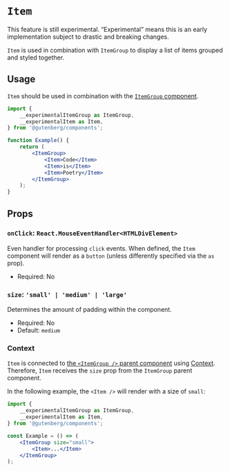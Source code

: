 # `Item`

<div class="callout callout-alert">
This feature is still experimental. “Experimental” means this is an early implementation subject to drastic and breaking changes.
</div>

`Item` is used in combination with `ItemGroup` to display a list of items grouped and styled together.

## Usage

`Item` should be used in combination with the [`ItemGroup` component](/packages/components/src/item-group/item-group/README.md).

```jsx
import {
	__experimentalItemGroup as ItemGroup,
	__experimentalItem as Item,
} from '@gutenberg/components';

function Example() {
	return (
		<ItemGroup>
			<Item>Code</Item>
			<Item>is</Item>
			<Item>Poetry</Item>
		</ItemGroup>
	);
}
```

## Props

### `onClick`: `React.MouseEventHandler<HTMLDivElement>`

Even handler for processing `click` events. When defined, the `Item` component will render as a `button` (unless differently specified via the `as` prop).

- Required: No

### `size`: `'small' | 'medium' | 'large'`

Determines the amount of padding within the component.

- Required: No
- Default: `medium`

### Context

`Item` is connected to [the `<ItemGroup />` parent component](/packages/components/src/item-group/item-group/README.md) using [Context](https://reactjs.org/docs/context.html). Therefore, `Item` receives the `size` prop from the `ItemGroup` parent component.

In the following example, the `<Item />` will render with a size of `small`:

```jsx
import {
	__experimentalItemGroup as ItemGroup,
	__experimentalItem as Item,
} from '@gutenberg/components';

const Example = () => (
	<ItemGroup size="small">
		<Item>...</Item>
	</ItemGroup>
);
```
